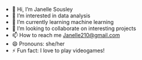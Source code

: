 - 👋 Hi, I’m Janelle Sousley
- 👀 I’m interested in data analysis
- 🌱 I’m currently learning machine learning
- 💞️ I’m looking to collaborate on interesting projects
- 📫 How to reach me Janelle210@gmail.com
- 😄 Pronouns: she/her
- ⚡ Fun fact: I love to play videogames!

<!---
Janelle210/Janelle210 is a ✨ special ✨ repository because its `README.md` (this file) appears on your GitHub profile.
You can click the Preview link to take a look at your changes.
--->
